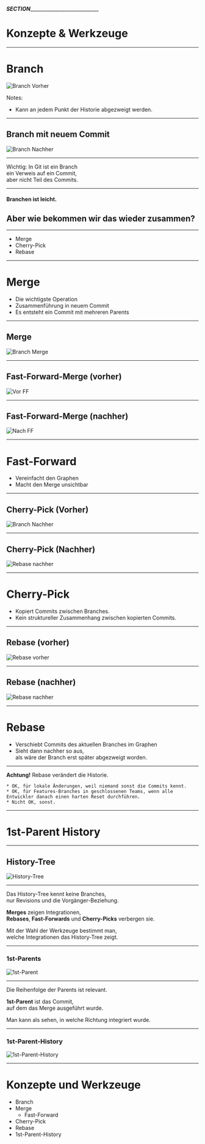 ___SECTION_______________________________


Konzepte & Werkzeuge
====================


_________________________________________


Branch
======

![Branch Vorher](werkzeuge/abb-branches-beispiel-vorher.png)

Notes:

* Kann an jedem Punkt der Historie abgezweigt werden.

_________________________________________

Branch mit neuem Commit
-----------------------

 ![Branch Nachher](werkzeuge/abb-branches-beispiel-nachher.png)


_________________________________________


Wichtig: In Git ist ein Branch<br/>
ein Verweis auf ein Commit,<br/>
aber nicht Teil des Commits.

_________________________________________

#### Branchen ist leicht.

## Aber wie bekommen wir das wieder zusammen?

_________________________________________


 * Merge
 * Cherry-Pick
 * Rebase

_________________________________________

Merge
=====

  * Die wichtigste Operation
  * Zusammenführung in neuem Commit
  * Es entsteht ein Commit mit mehreren Parents

_________________________________________


Merge
--------------

  ![Branch Merge](werkzeuge/abb-branches-beispiel-merge.png)

_________________________________________

Fast-Forward-Merge (vorher)
---------------------------

![Vor FF](werkzeuge/abb-branches-beispiel-ff-vorher.png)

_________________________________________

Fast-Forward-Merge (nachher)
---------------------------

![Nach FF](werkzeuge/abb-branches-beispiel-ff-nachher.png)


_________________________________________


Fast-Forward
============

 * Vereinfacht den Graphen
 * Macht den Merge unsichtbar

_________________________________________

Cherry-Pick (Vorher)
--------------------

![Branch Nachher](werkzeuge/abb-branches-beispiel-nachher.png)

_________________________________________

Cherry-Pick (Nachher)
--------------------

 ![Rebase nachher](werkzeuge/abb-branches-beispiel-cherry-pick.png)

_________________________________________

Cherry-Pick
============

  * Kopiert Commits zwischen Branches.
  * Kein struktureller Zusammenhang zwischen kopierten Commits.

_________________________________________

Rebase (vorher)
--------------

  ![Rebase vorher](werkzeuge/abb-branches-beispiel-rebase-vorher.png)

_________________________________________

Rebase (nachher)
---------------

  ![Rebase nachher](werkzeuge/abb-branches-beispiel-rebase-nachher.png)

_________________________________________


Rebase
======

 * Verschiebt Commits des aktuellen Branches im Graphen
 * Sieht dann nachher so aus,<br/>
   als wäre der Branch erst später abgezweigt worden.

_________________________________________

   **Achtung!** Rebase verändert die Historie.

    * OK, für lokale Änderungen, weil niemand sonst die Commits kennt.
    * OK, für Features-Branches in geschlossenen Teams, wenn alle Entwickler danach einen harten Reset durchführen.
    * Nicht OK, sonst.

_________________________________________

1st-Parent History
==================

_________________________________________

History-Tree
------------

![History-Tree](werkzeuge/abb-1st-parent-history-0.png)

_________________________________________

Das History-Tree kennt keine Branches, <BR/>
nur Revisions und die Vorgänger-Beziehung.

**Merges** zeigen Integrationen, <BR/>
**Rebases**,  **Fast-Forwards** und **Cherry-Picks** verbergen sie.

Mit der Wahl der Werkzeuge bestimmt man,<BR/>
welche Integrationen das History-Tree zeigt.

_________________________________________

### 1st-Parents

![1st-Parent](werkzeuge/abb-1st-parent-history-1.png)

_________________________________________

Die Reihenfolge der Parents ist relevant.

**1st-Parent** ist das Commit, <BR/>
auf dem das Merge ausgeführt wurde.

Man kann als sehen, in welche Richtung integriert wurde.

_________________________________________

### 1st-Parent-History

![1st-Parent-History](werkzeuge/abb-1st-parent-history-2.png)

_________________________________________


Konzepte und Werkzeuge
======================

 * Branch
 * Merge
   - Fast-Forward
 * Cherry-Pick
 * Rebase
 * 1st-Parent-History
